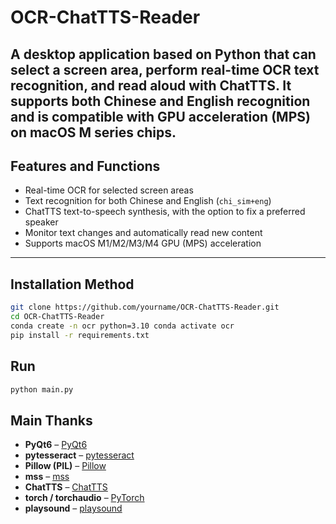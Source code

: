 # OCR-ChatTTS-Reader

A desktop application based on Python that can select a screen area, perform real-time OCR text recognition, and read aloud with ChatTTS. It supports both Chinese and English recognition and is compatible with GPU acceleration (MPS) on macOS M series chips. 
---

## Features and Functions 
- Real-time OCR for selected screen areas
- Text recognition for both Chinese and English (`chi_sim+eng`)
- ChatTTS text-to-speech synthesis, with the option to fix a preferred speaker
- Monitor text changes and automatically read new content
- Supports macOS M1/M2/M3/M4 GPU (MPS) acceleration 
---

## Installation Method 
```bash
git clone https://github.com/yourname/OCR-ChatTTS-Reader.git
cd OCR-ChatTTS-Reader
conda create -n ocr python=3.10 conda activate ocr
pip install -r requirements.txt
```

## Run
```bash
python main.py
```
## Main Thanks

- **PyQt6** – [PyQt6](https://www.riverbankcomputing.com/software/pyqt/)
- **pytesseract** – [pytesseract](https://github.com/madmaze/pytesseract)
- **Pillow (PIL)** – [Pillow](https://python-pillow.org/)
- **mss** – [mss](https://github.com/BoboTiG/python-mss)
- **ChatTTS** – [ChatTTS](https://github.com/2noise/ChatTTS)
- **torch / torchaudio** – [PyTorch](https://pytorch.org/)
- **playsound** – [playsound](https://github.com/TaylorSMarks/playsound)
